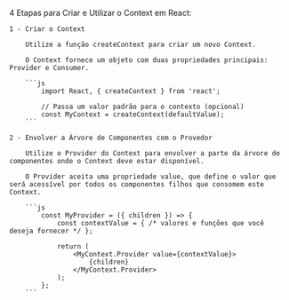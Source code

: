 4 Etapas para Criar e Utilizar o Context em React:

    1 - Criar o Context

        Utilize a função createContext para criar um novo Context.

        O Context fornece um objeto com duas propriedades principais: Provider e Consumer.

        ```js
            import React, { createContext } from 'react';

            // Passa um valor padrão para o contexto (opcional)
            const MyContext = createContext(defaultValue);
        ```

    2 - Envolver a Árvore de Componentes com o Provedor

        Utilize o Provider do Context para envolver a parte da árvore de componentes onde o Context deve estar disponível.

        O Provider aceita uma propriedade value, que define o valor que será acessível por todos os componentes filhos que consomem este Context.

        ```js
            const MyProvider = ({ children }) => {
                const contextValue = { /* valores e funções que você deseja fornecer */ };

                return (
                    <MyContext.Provider value={contextValue}>
                        {children}
                    </MyContext.Provider>
                );
            };
        ```
